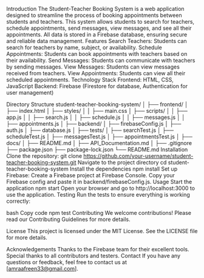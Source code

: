 Introduction
The Student-Teacher Booking System is a web application designed to streamline the process of booking appointments between students and teachers. This system allows students to search for teachers, schedule appointments, send messages, view messages, and see all their appointments. All data is stored in a Firebase database, ensuring secure and reliable data management.
Features
Search Teachers: Students can search for teachers by name, subject, or availability.
Schedule Appointments: Students can book appointments with teachers based on their availability.
Send Messages: Students can communicate with teachers by sending messages.
View Messages: Students can view messages received from teachers.
View Appointments: Students can view all their scheduled appointments.
Technology Stack
Frontend: HTML, CSS, JavaScript
Backend: Firebase (Firestore for database, Authentication for user management)

Directory Structure
student-teacher-booking-system/
│
├── frontend/
│   ├── index.html
│   ├── styles/
│   │   ├── main.css
│   ├── scripts/
│   │   ├── app.js
│   │   ├── search.js
│   │   ├── schedule.js
│   │   ├── messages.js
│   │   ├── appointments.js
│
├── backend/
│   ├── firebaseConfig.js
│   ├── auth.js
│   ├── database.js
│
├── tests/
│   ├── searchTest.js
│   ├── scheduleTest.js
│   ├── messagesTest.js
│   ├── appointmentsTest.js
│
├── docs/
│   ├── README.md
│   ├── API_Documentation.md
│
├── .gitignore
├── package.json
├── package-lock.json
└── README.md
Installation
Clone the repository:
git clone https://github.com/your-username/student-teacher-booking-system.git
Navigate to the project directory
cd student-teacher-booking-system
Install the dependencies
npm install
Set up Firebase:
Create a Firebase project at Firebase Console.
Copy your Firebase config and paste it in backend/firebaseConfig.js.
Usage
Start the application
npm start
Open your browser and go to http://localhost:3000 to use the application.
Testing
Run the tests to ensure everything is working correctly:

bash
Copy code
npm test
Contributing
We welcome contributions! Please read our Contributing Guidelines for more details.

License
This project is licensed under the MIT License. See the LICENSE file for more details.

Acknowledgements
Thanks to the Firebase team for their excellent tools.
Special thanks to all contributors and testers.
Contact
If you have any questions or feedback, feel free to contact us at [amraafreen33@gmail.com].
